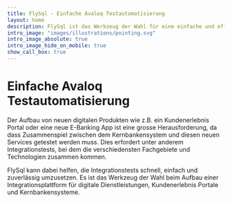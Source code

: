 ```yaml
---
title: FlySql - Einfache Avaloq Testautomatisierung
layout: home
description: FlySql ist das Werkzeug der Wahl für eine einfache und effiziente Avaloq Testautomatisierung
intro_image: "images/illustrations/pointing.svg"
intro_image_absolute: true
intro_image_hide_on_mobile: true
show_call_box: true
---
```


# Einfache Avaloq Testautomatisierung

Der Aufbau von neuen digitalen Produkten wie z.B. ein Kundenerlebnis Portal oder eine neue E-Banking App ist eine grosse Herausforderung,
			 da dass Zusammenspiel zwischen dem Kernbankensystem und diesen neuen Services getestet werden muss. Dies erfordert unter anderem Integrationstests,
			 bei dem die verschiedensten Fachgebiete und Technologien zusammen kommen.<p></p> FlySql kann dabei helfen, die Integrationstests schnell, 
			 einfach und zuverlässig umzusetzen. Es ist das Werkzeug der Wahl beim Aufbau einer Integrationsplattform für digitale Dienstleistungen, 
			 Kundenerlebnis Portale und Kernbankensysteme.
